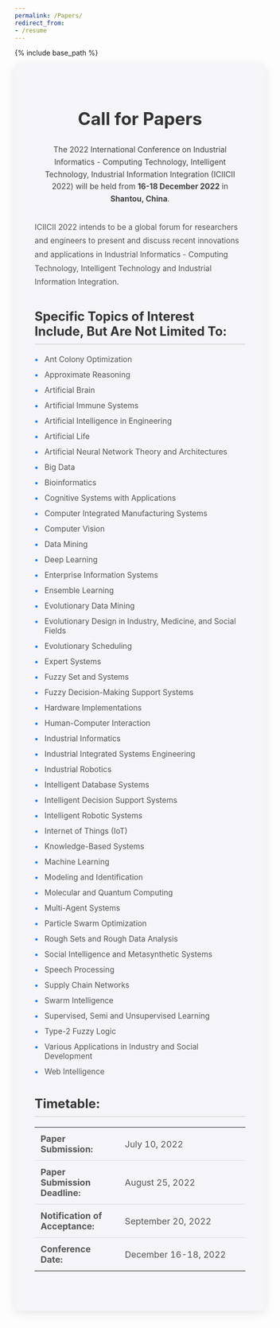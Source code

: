 ```yaml
---
permalink: /Papers/
redirect_from:  
- /resume
---
```


{% include base_path %}
<div class="cfp-container">
  <h1 class="cfp-title">Call for Papers</h1>
  <p class="cfp-intro">
    The 2022 International Conference on Industrial Informatics - Computing Technology, Intelligent Technology, Industrial Information Integration (ICIICII 2022) will be held from <strong>16-18 December 2022</strong> in <strong>Shantou, China</strong>.
  </p>

  <p class="cfp-details">
    ICIICII 2022 intends to be a global forum for researchers and engineers to present and discuss recent innovations and applications in Industrial Informatics - Computing Technology, Intelligent Technology and Industrial Information Integration.
  </p>

  <h2 class="cfp-subtitle">Specific Topics of Interest Include, But Are Not Limited To:</h2>
  <ul class="cfp-topics">
    <li>Ant Colony Optimization</li>
    <li>Approximate Reasoning</li>
    <li>Artificial Brain</li>
    <li>Artificial Immune Systems</li>
    <li>Artificial Intelligence in Engineering</li>
    <li>Artificial Life</li>
    <li>Artificial Neural Network Theory and Architectures</li>
    <li>Big Data</li>
    <li>Bioinformatics</li>
    <li>Cognitive Systems with Applications</li>
    <li>Computer Integrated Manufacturing Systems</li>
    <li>Computer Vision</li>
    <li>Data Mining</li>
    <li>Deep Learning</li>
    <li>Enterprise Information Systems</li>
    <li>Ensemble Learning</li>
    <li>Evolutionary Data Mining</li>
    <li>Evolutionary Design in Industry, Medicine, and Social Fields</li>
    <li>Evolutionary Scheduling</li>
    <li>Expert Systems</li>
    <li>Fuzzy Set and Systems</li>
    <li>Fuzzy Decision-Making Support Systems</li>
    <li>Hardware Implementations</li>
    <li>Human-Computer Interaction</li>
    <li>Industrial Informatics</li>
    <li>Industrial Integrated Systems Engineering</li>
    <li>Industrial Robotics</li>
    <li>Intelligent Database Systems</li>
    <li>Intelligent Decision Support Systems</li>
    <li>Intelligent Robotic Systems</li>
    <li>Internet of Things (IoT)</li>
    <li>Knowledge-Based Systems</li>
    <li>Machine Learning</li>
    <li>Modeling and Identification</li>
    <li>Molecular and Quantum Computing</li>
    <li>Multi-Agent Systems</li>
    <li>Particle Swarm Optimization</li>
    <li>Rough Sets and Rough Data Analysis</li>
    <li>Social Intelligence and Metasynthetic Systems</li>
    <li>Speech Processing</li>
    <li>Supply Chain Networks</li>
    <li>Swarm Intelligence</li>
    <li>Supervised, Semi and Unsupervised Learning</li>
    <li>Type-2 Fuzzy Logic</li>
    <li>Various Applications in Industry and Social Development</li>
    <li>Web Intelligence</li>
  </ul>

  <h2 class="cfp-subtitle">Timetable:</h2>
  <table class="cfp-dates">
    <tr>
      <td><strong>Paper Submission:</strong></td>
      <td>July 10, 2022</td>
    </tr>
    <tr>
      <td><strong>Paper Submission Deadline:</strong></td>
      <td>August 25, 2022</td>
    </tr>
    <tr>
      <td><strong>Notification of Acceptance:</strong></td>
      <td>September 20, 2022</td>
    </tr>
    <tr>
      <td><strong>Conference Date:</strong></td>
      <td>December 16-18, 2022</td>
    </tr>
  </table>
</div>

<style>
  .cfp-container {
    max-width: 1200px;
    margin: 0 auto;
    padding: 40px;
    background-color: #f4f4f9;
    border-radius: 10px;
    box-shadow: 0 4px 20px rgba(0, 0, 0, 0.1);
  }

  .cfp-title {
    font-size: 2.5em;
    color: #333;
    text-align: center;
    margin-bottom: 30px;
    font-weight: bold;
  }

  .cfp-intro {
    font-size: 1.1em;
    color: #444;
    text-align: center;
    line-height: 1.6;
    margin-bottom: 30px;
  }

  .cfp-details {
    font-size: 1.1em;
    color: #555;
    line-height: 1.8;
    margin-bottom: 40px;
  }

  .cfp-subtitle {
    font-size: 1.8em;
    color: #333;
    margin-top: 40px;
    margin-bottom: 20px;
    font-weight: bold;
    text-align: left;
    border-bottom: 2px solid #ddd;
    padding-bottom: 10px;
  }

  .cfp-topics {
    list-style-type: none;
    padding: 0;
    font-size: 1.1em;
    color: #555;
    margin-bottom: 40px;
  }

  .cfp-topics li {
    margin-bottom: 12px;
    padding-left: 20px;
    position: relative;
  }

  .cfp-topics li:before {
    content: "•";
    position: absolute;
    left: 0;
    color: #007bff;
    font-weight: bold;
  }

  .cfp-dates {
    width: 100%;
    border-collapse: collapse;
    margin-bottom: 40px;
  }

  .cfp-dates td {
    padding: 12px;
    font-size: 1.1em;
    color: #555;
    border-bottom: 1px solid #ddd;
  }

  .cfp-dates td:first-child {
    width: 40%;
    font-weight: bold;
  }

  .cfp-dates tr:last-child td {
    border-bottom: none;
  }

  /* Small screen responsiveness */
  @media (max-width: 768px) {
    .cfp-container {
      padding: 20px;
    }

    .cfp-title {
      font-size: 2em;
    }

    .cfp-intro,
    .cfp-details {
      font-size: 1em;
    }

    .cfp-topics li {
      font-size: 1em;
    }

    .cfp-dates td {
      font-size: 1em;
    }
  }
</style>

